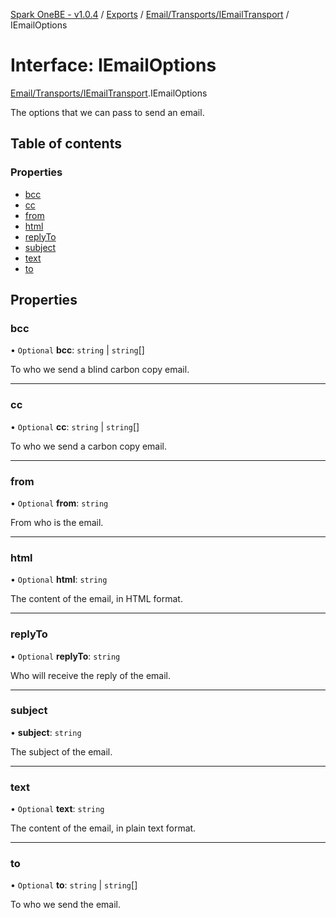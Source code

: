 [Spark OneBE - v1.0.4](../README.md) / [Exports](../modules.md) / [Email/Transports/IEmailTransport](../modules/Email_Transports_IEmailTransport.md) / IEmailOptions

# Interface: IEmailOptions

[Email/Transports/IEmailTransport](../modules/Email_Transports_IEmailTransport.md).IEmailOptions

The options that we can pass to send an email.

## Table of contents

### Properties

- [bcc](Email_Transports_IEmailTransport.IEmailOptions.md#bcc)
- [cc](Email_Transports_IEmailTransport.IEmailOptions.md#cc)
- [from](Email_Transports_IEmailTransport.IEmailOptions.md#from)
- [html](Email_Transports_IEmailTransport.IEmailOptions.md#html)
- [replyTo](Email_Transports_IEmailTransport.IEmailOptions.md#replyto)
- [subject](Email_Transports_IEmailTransport.IEmailOptions.md#subject)
- [text](Email_Transports_IEmailTransport.IEmailOptions.md#text)
- [to](Email_Transports_IEmailTransport.IEmailOptions.md#to)

## Properties

### bcc

• `Optional` **bcc**: `string` \| `string`[]

To who we send a blind carbon copy email.

___

### cc

• `Optional` **cc**: `string` \| `string`[]

To who we send a carbon copy email.

___

### from

• `Optional` **from**: `string`

From who is the email.

___

### html

• `Optional` **html**: `string`

The content of the email, in HTML format.

___

### replyTo

• `Optional` **replyTo**: `string`

Who will receive the reply of the email.

___

### subject

• **subject**: `string`

The subject of the email.

___

### text

• `Optional` **text**: `string`

The content of the email, in plain text format.

___

### to

• `Optional` **to**: `string` \| `string`[]

To who we send the email.
